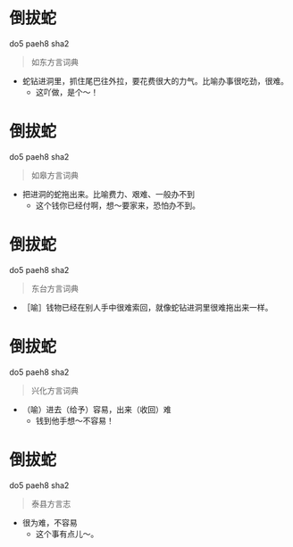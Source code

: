 # 倒拔蛇
do5 paeh8 sha2
> 如东方言词典
- 蛇钻进洞里，抓住尾巴往外拉，要花费很大的力气。比喻办事很吃劲，很难。
  - 这吖做，是个～！

# 倒拔蛇
do5 paeh8 sha2
> 如皋方言词典
- 把进洞的蛇拖出来。比喻费力、艰难、一般办不到
  - 这个钱你已经付啊，想～要家来，恐怕办不到。

# 倒拔蛇
do5 paeh8 sha2
> 东台方言词典
- ［喻］钱物已经在别人手中很难索回，就像蛇钻进洞里很难拖出来一样。

# 倒拔蛇
do5 paeh8 sha2
> 兴化方言词典
- （喻）进去（给予）容易，出来（收回）难
  - 钱到他手想～不容易！

# 倒拔蛇
do5 paeh8 sha2
> 泰县方言志
- 很为难，不容易
  - 这个事有点儿～。
